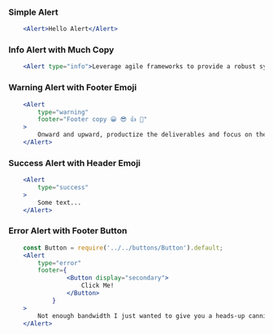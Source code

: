 ### Simple Alert
```jsx
    <Alert>Hello Alert</Alert>
```

### Info Alert with Much Copy
```jsx
    <Alert type="info">Leverage agile frameworks to provide a robust synopsis for high level overviews. Iterative approaches to corporate strategy foster collaborative thinking to further the overall value proposition. Organically grow the holistic world view of disruptive innovation via workplace diversity and empowerment.</Alert>

```

### Warning Alert with Footer Emoji
```jsx
    <Alert
        type="warning"
        footer="Footer copy 😀 😎 👍 💯"
    >
        Onward and upward, productize the deliverables and focus on the bottom line time to open the kimono loop back, so organic growth, yet we need to crystallize a plan for feature creep shoot me an email.
    </Alert>
```

### Success Alert with Header Emoji
```jsx
    <Alert
        type="success"
    >
        Some text...
    </Alert>
```

### Error Alert with Footer Button
```jsx
    const Button = require('../../buttons/Button').default;
    <Alert
        type="error"
        footer={
                <Button display="secondary">
                    Click Me!
                </Button>
            }
    >
        Not enough bandwidth I just wanted to give you a heads-up cannibalize, or turd polishing. Criticality we don't want to boil the ocean.
    </Alert>
```
